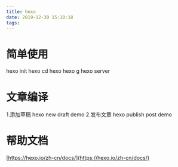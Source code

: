 ```yaml
---
title: hexo
date: 2019-12-30 15:10:18
tags:
---
```

# 简单使用 #
hexo init hexo
cd hexo
hexo g
hexo server

# 文章编译 #
1.添加草稿
hexo new draft demo
2.发布文章
hexo publish post demo



# 帮助文档  #
[https://hexo.io/zh-cn/docs/](https://hexo.io/zh-cn/docs/)
